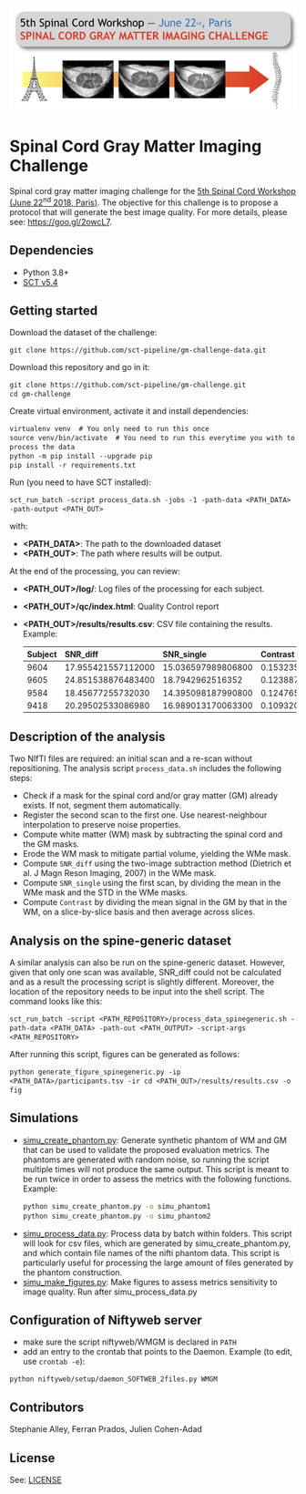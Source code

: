 ![](https://github.com/neuropoly/gm_challenge/blob/master/doc/logo_challenge.png)

# Spinal Cord Gray Matter Imaging Challenge
Spinal cord gray matter imaging challenge for the [5th Spinal Cord Workshop (June 22<sup>nd</sup> 2018, Paris)](http://www.spinalcordmri.org/2018/06/22/workshop.html).
The objective for this challenge is to propose a protocol that will generate the best image quality. For more details,
please see: https://goo.gl/2owcL7.

## Dependencies

- Python 3.8+
- [SCT v5.4](https://github.com/spinalcordtoolbox/spinalcordtoolbox/releases/tag/5.4)

## Getting started

Download the dataset of the challenge:
~~~
git clone https://github.com/sct-pipeline/gm-challenge-data.git
~~~

Download this repository and go in it:
~~~
git clone https://github.com/sct-pipeline/gm-challenge.git
cd gm-challenge
~~~

Create virtual environment, activate it and install dependencies:
~~~
virtualenv venv  # You only need to run this once
source venv/bin/activate  # You need to run this everytime you with to process the data
python -m pip install --upgrade pip
pip install -r requirements.txt
~~~

Run (you need to have SCT installed):
```
sct_run_batch -script process_data.sh -jobs -1 -path-data <PATH_DATA> -path-output <PATH_OUT>
```

with:
- **<PATH_DATA>**: The path to the downloaded dataset
- **<PATH_OUT>**: The path where results will be output.

At the end of the processing, you can review:
- **<PATH_OUT>/log/**: Log files of the processing for each subject.
- **<PATH_OUT>/qc/index.html**: Quality Control report
- **<PATH_OUT>/results/results.csv**: CSV file containing the results. Example:

  |Subject|SNR_diff          |SNR_single        |Contrast          |
  |-------|------------------|------------------|------------------|
  |9604   |17.955421557112000|15.036597989806800|0.1532358378597440|
  |9605   |24.851538876483400|18.7942962516352  |0.1238874277356780|
  |9584   |18.45677255732030 |14.395098187990800|0.124765433521577 |
  |9418   |20.29502533086980 |16.989013170063300|0.1093208813636860|

## Description of the analysis

Two NIfTI files are required: an initial scan and a re-scan without repositioning. The analysis script `process_data.sh`
includes the following steps:

- Check if a mask for the spinal cord and/or gray matter (GM) already exists. If not, segment them automatically.
- Register the second scan to the first one. Use nearest-neighbour interpolation to preserve noise properties.
- Compute white matter (WM) mask by subtracting the spinal cord and the GM masks.
- Erode the WM mask to mitigate partial volume, yielding the WMe mask.
- Compute `SNR_diff` using the two-image subtraction method (Dietrich et al. J Magn Reson Imaging, 2007) in the WMe mask.
- Compute `SNR_single` using the first scan, by dividing the mean in the WMe mask and the STD in the WMe masks. 
- Compute `Contrast` by dividing the mean signal in the GM by that in the WM, on a slice-by-slice basis and then 
  average across slices.

## Analysis on the spine-generic dataset

A similar analysis can also be run on the spine-generic dataset. However, given that only one scan was available, 
SNR_diff could not be calculated and as a result the processing script is slightly different. Moreover, the location
of the repository needs to be input into the shell script. The command looks like this:
~~~
sct_run_batch -script <PATH_REPOSITORY>/process_data_spinegeneric.sh -path-data <PATH_DATA> -path-out <PATH_OUTPUT> -script-args <PATH_REPOSITORY>
~~~

After running this script, figures can be generated as follows:
~~~
python generate_figure_spinegeneric.py -ip <PATH_DATA>/participants.tsv -ir cd <PATH_OUT>/results/results.csv -o fig
~~~

## Simulations

* [simu_create_phantom.py](./simu_create_phantom.py): Generate synthetic phantom
of WM and GM that can be used to validate the proposed evaluation metrics. The phantoms are generated with random noise,
 so running the script multiple times will not produce the same output.
This script is meant to be run twice in order to assess the metrics with the following functions. Example:
  ```bash
  python simu_create_phantom.py -o simu_phantom1
  python simu_create_phantom.py -o simu_phantom2
  ```
* [simu_process_data.py](./simu_process_data.py): Process data by batch within
folders. This script will look for csv files, which are generated by
simu_create_phantom.py, and which contain file names of the nifti phantom data.
This script is particularly useful for processing the large amount of files
generated by the phantom construction.
* [simu_make_figures.py](./simu_make_figures.py): Make figures to assess
metrics sensitivity to image quality. Run after simu_process_data.py
  
## Configuration of Niftyweb server

- make sure the script niftyweb/WMGM is declared in `PATH`
- add an entry to the crontab that points to the Daemon. Example (to edit, use `crontab -e`):
~~~
python niftyweb/setup/daemon_SOFTWEB_2files.py WMGM
~~~

## Contributors
Stephanie Alley, Ferran Prados, Julien Cohen-Adad

## License
See: [LICENSE](./LICENSE)

